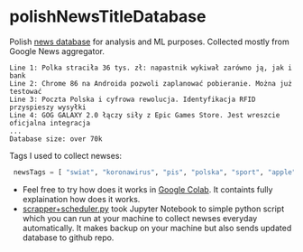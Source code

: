 # polishNewsTitleDatabase
Polish [news database](https://github.com/avrland/polishNewsTitleDatabase/blob/main/titles.txt) for analysis and ML purposes. Collected mostly from Google News aggregator. 
```
Line 1: Polka straciła 36 tys. zł: napastnik wykiwał zarówno ją, jak i bank
Line 2: Chrome 86 na Androida pozwoli zaplanować pobieranie. Można już testować
Line 3: Poczta Polska i cyfrowa rewolucja. Identyfikacja RFID przyspieszy wysyłki
Line 4: GOG GALAXY 2.0 łączy siły z Epic Games Store. Jest wreszcie oficjalna integracja
...
Database size: over 70k
```

Tags I used to collect newses:
```python
 newsTags = [ "swiat", "koronawirus", "pis", "polska", "sport", "apple", "samsung", "technologia", "COVID-19", "amazon", "wojna", "google", "gospodarka", "chiny", "rozrywka", "nauka"]
```
* Feel free to try how does it works in [Google Colab](https://colab.research.google.com/github/avrland/polishNewsTitleDatabase/blob/main/GoogleNews_scrapper_to_textfile.ipynb). It containts fully explaination how does it works. 
* [scrapper+scheduler.py](https://github.com/avrland/polishNewsTitleDatabase/blob/main/scrapper%2Bscheduler.py) took Jupyter Notebook to simple python script which you can run at your machine to collect newses everyday automatically. It makes backup on your machine but also sends updated database to github repo.

